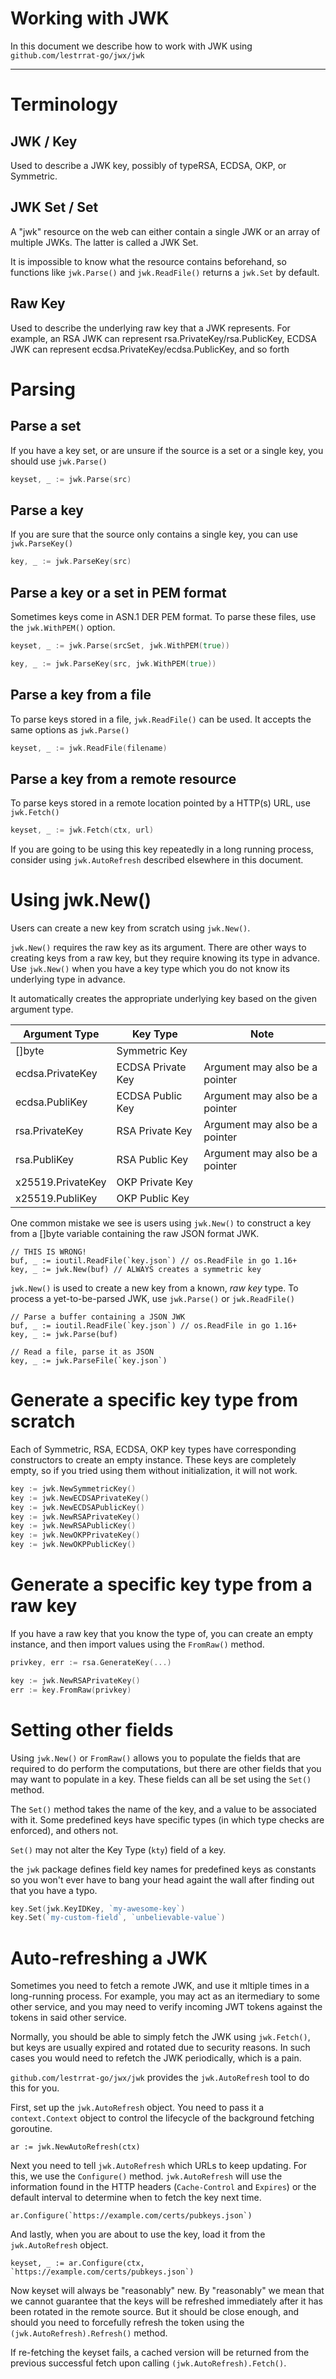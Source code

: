 # Working with JWK

In this document we describe how to work with JWK using `github.com/lestrrat-go/jwx/jwk`

---

# Terminology

## JWK / Key

Used to describe a JWK key, possibly of typeRSA, ECDSA, OKP, or Symmetric.

## JWK Set / Set

A "jwk" resource on the web can either contain a single JWK or an array of multiple JWKs.
The latter is called a JWK Set.

It is impossible to know what the resource contains beforehand, so functions like `jwk.Parse()`
and `jwk.ReadFile()` returns a `jwk.Set` by default.

## Raw Key

Used to describe the underlying raw key that a JWK represents. For example, an RSA JWK can
represent rsa.PrivateKey/rsa.PublicKey, ECDSA JWK can represent ecdsa.PrivateKey/ecdsa.PublicKey,
and so forth

# Parsing

## Parse a set

If you have a key set, or are unsure if the source is a set or a single key, you should use `jwk.Parse()`

```go
keyset, _ := jwk.Parse(src)
```

## Parse a key

If you are sure that the source only contains a single key, you can use `jwk.ParseKey()`

```go
key, _ := jwk.ParseKey(src)
```

## Parse a key or a set in PEM format

Sometimes keys come in ASN.1 DER PEM format.  To parse these files, use the `jwk.WithPEM()` option.

```go
keyset, _ := jwk.Parse(srcSet, jwk.WithPEM(true))

key, _ := jwk.ParseKey(src, jwk.WithPEM(true))
```

## Parse a key from a file

To parse keys stored in a file, `jwk.ReadFile()` can be used. It accepts the same options as `jwk.Parse()`

```go
keyset, _ := jwk.ReadFile(filename)
```

## Parse a key from a remote resource

To parse keys stored in a remote location pointed by a HTTP(s) URL, use `jwk.Fetch()`

```go
keyset, _ := jwk.Fetch(ctx, url)
```

If you are going to be using this key repeatedly in a long running process, consider using `jwk.AutoRefresh` described elsewhere in this document.

# Using jwk.New()

Users can create a new key from scratch using `jwk.New()`.

`jwk.New()` requires the raw key as its argument.
There are other ways to creating keys from a raw key, but they require knowing its type in advance.
Use `jwk.New()` when you have a key type which you do not know its underlying type in advance.

It automatically creates the appropriate underlying key based on the given argument type.

| Argument Type | Key Type | Note |
|---------------|----------|------|
| []byte        | Symmetric Key | |
| ecdsa.PrivateKey | ECDSA Private Key | Argument may also be a pointer |
| ecdsa.PubliKey | ECDSA Public Key | Argument may also be a pointer |
| rsa.PrivateKey | RSA Private Key | Argument may also be a pointer |
| rsa.PubliKey | RSA Public Key | Argument may also be a pointer |
| x25519.PrivateKey | OKP Private Key | |
| x25519.PubliKey | OKP Public Key | |

One common mistake we see is users using `jwk.New()` to construct a key from a []byte variable containing the raw JSON format JWK.

```
// THIS IS WRONG!
buf, _ := ioutil.ReadFile(`key.json`) // os.ReadFile in go 1.16+
key, _ := jwk.New(buf) // ALWAYS creates a symmetric key
```

`jwk.New()` is used to create a new key from a known, *raw key* type. To process a yet-to-be-parsed
JWK, use `jwk.Parse()` or `jwk.ReadFile()`

```
// Parse a buffer containing a JSON JWK
buf, _ := ioutil.ReadFile(`key.json`) // os.ReadFile in go 1.16+
key, _ := jwk.Parse(buf)
```

```
// Read a file, parse it as JSON
key, _ := jwk.ParseFile(`key.json`)
```

# Generate a specific key type from scratch

Each of Symmetric, RSA, ECDSA, OKP key types have corresponding constructors to create an empty instance.
These keys are completely empty, so if you tried using them without initialization, it will not work.

```go
key := jwk.NewSymmetricKey()
key := jwk.NewECDSAPrivateKey()
key := jwk.NewECDSAPublicKey()
key := jwk.NewRSAPrivateKey()
key := jwk.NewRSAPublicKey()
key := jwk.NewOKPPrivateKey()
key := jwk.NewOKPPublicKey()
```

# Generate a specific key type from a raw key

If you have a raw key that you know the type of, you can create an empty instance, and then import values using the `FromRaw()` method.

```go
privkey, err := rsa.GenerateKey(...)

key := jwk.NewRSAPrivateKey()
err := key.FromRaw(privkey)
```

# Setting other fields

Using `jwk.New()` or `FromRaw()` allows you to populate the fields that are required to do perform the computations, but there are other fields that you may want to populate in a key. These fields can all be set using the `Set()` method.

The `Set()` method takes the name of the key, and a value to be associated with it. Some predefined keys have specific types (in which type checks are enforced), and others not.

`Set()` may not alter the Key Type (`kty`) field of a key.

the `jwk` package defines field key names for predefined keys as constants so you won't ever have to bang your head againt the wall after finding out that you have a typo.

```go
key.Set(jwk.KeyIDKey, `my-awesome-key`)
key.Set(`my-custom-field`, `unbelievable-value`)
```

# Auto-refreshing a JWK

Sometimes you need to fetch a remote JWK, and use it mltiple times in a long-running process.
For example, you may act as an itermediary to some other service, and you may need to verify incoming JWT tokens against the tokens in said other service.

Normally, you should be able to simply fetch the JWK using `jwk.Fetch()`, but keys are usually expired and rotated due to security reasons.
In such cases you would need to refetch the JWK periodically, which is a pain.

`github.com/lestrrat-go/jwx/jwk` provides the `jwk.AutoRefresh` tool to do this for you.

First, set up the `jwk.AutoRefresh` object.
You need to pass it a `context.Context` object to control the lifecycle of the background fetching goroutine.

```
ar := jwk.NewAutoRefresh(ctx)
```

Next you need to tell `jwk.AutoRefresh` which URLs to keep updating. For this, we use the `Configure()` method. `jwk.AutoRefresh` will use the information found in the HTTP headers (`Cache-Control` and `Expires`) or the default interval to determine when to fetch the key next time.

```
ar.Configure(`https://example.com/certs/pubkeys.json`)
```

And lastly, when you are about to use the key, load it from the `jwk.AutoRefresh` object.

```
keyset, _ := ar.Configure(ctx, `https://example.com/certs/pubkeys.json`)
```

Now keyset will always be "reasonably" new.
By "reasonably" we mean that we cannot guarantee that the keys will be refreshed immediately after it has been rotated in the remote source. But it should be close enough, and should you need to forcefully refresh the token using the `(jwk.AutoRefresh).Refresh()` method.

If re-fetching the keyset fails, a cached version will be returned from the previous successful fetch upon calling `(jwk.AutoRefresh).Fetch()`.
